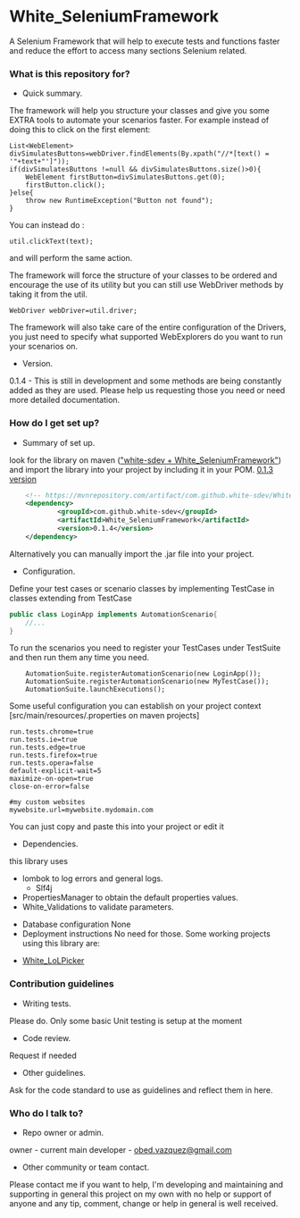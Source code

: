 # White_SeleniumFramework
A Selenium Framework that will help to execute tests and functions faster and reduce the effort to access many sections Selenium related.



### What is this repository for? ###

* Quick summary.

The framework will help you structure your classes and give you some EXTRA tools to automate your scenarios faster.
For example instead of doing this to click on the first element:
```
List<WebElement> divSimulatesButtons=webDriver.findElements(By.xpath("//*[text() = '"+text+"']"));
if(divSimulatesButtons !=null && divSimulatesButtons.size()>0){
	WebElement firstButton=divSimulatesButtons.get(0);
	firstButton.click();
}else{
	throw new RuntimeException("Button not found");
}
```

You can instead do :
```
util.clickText(text);
```
and will perform the same action.

The framework will force the structure of your classes to be ordered and encourage the use of its utility but you can still use WebDriver methods by taking it from the util.
```
WebDriver webDriver=util.driver;
```

The framework will also take care of the entire configuration of the Drivers, you just need to specify what supported WebExplorers do you want to run your scenarios on.


* Version.

0.1.4 - 
This is still in development and some methods are being constantly added as they are used. Please help us requesting those you need or need more detailed documentation.

### How do I get set up? ###

* Summary of set up.

look for the library on maven (["white-sdev + White_SeleniumFramework"](https://mvnrepository.com/artifact/com.github.white-sdev/White_SeleniumFramework)) and import the library into your project
by including it in your POM. [0.1.3 version](https://mvnrepository.com/artifact/com.github.white-sdev/White_SeleniumFramework/0.1.3)
```XML
	<!-- https://mvnrepository.com/artifact/com.github.white-sdev/White_SeleniumFramework -->
	<dependency>
    		<groupId>com.github.white-sdev</groupId>
    		<artifactId>White_SeleniumFramework</artifactId>
    		<version>0.1.4</version>
	</dependency>
```



Alternatively you can manually import the .jar file into your project.
* Configuration.

Define your test cases or scenario classes by implementing TestCase in classes extending from TestCase 
```java
public class LoginApp implements AutomationScenario{
	//...
}
```

To run the scenarios you need to register your TestCases under TestSuite and then run them any time you need.
```
	AutomationSuite.registerAutomationScenario(new LoginApp());
	AutomationSuite.registerAutomationScenario(new MyTestCase());
	AutomationSuite.launchExecutions();
```

Some useful configuration you can establish on your project context [src/main/resources/<yourFileName>.properties on maven projects]
```
run.tests.chrome=true
run.tests.ie=true
run.tests.edge=true
run.tests.firefox=true
run.tests.opera=false
default-explicit-wait=5
maximize-on-open=true
close-on-error=false

#my custom websites
mywebsite.url=mywebsite.mydomain.com
```
You can just copy and paste this into your project or edit it


* Dependencies.

this library uses 
- lombok to log errors and general logs.
	- Slf4j
- PropertiesManager to obtain the default properties values.
- White_Validations to validate parameters.

* Database configuration
None
* Deployment instructions
No need for those. Some working projects using this library are:
- [White_LoLPicker](https://github.com/white-sdev/White_LoLPicker)

### Contribution guidelines ###

* Writing tests.

Please do. Only some basic Unit testing is setup at the moment
* Code review.

Request if needed
* Other guidelines.

Ask for the code standard to use as guidelines and reflect them in here.

### Who do I talk to? ###

* Repo owner or admin.

owner - current main developer - obed.vazquez@gmail.com
* Other community or team contact.

Please contact me if you want to help, I'm developing and maintaining and supporting in general this project on my own with no help or support of anyone and any tip, comment, change or help in general is well received.

